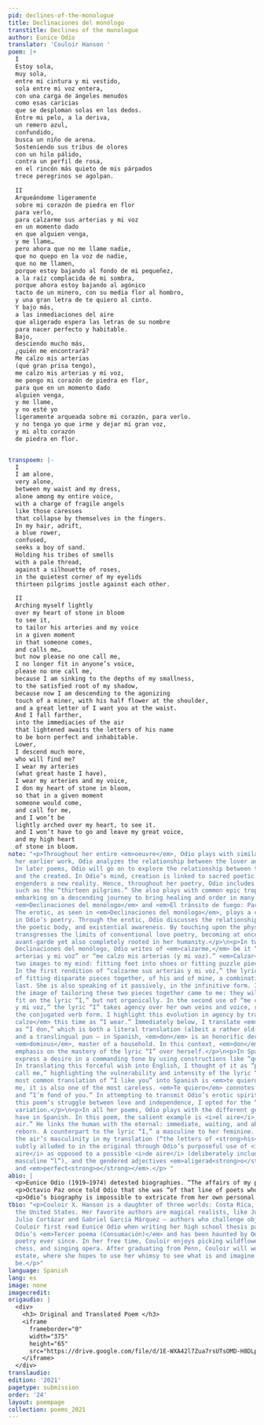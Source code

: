```yaml
---
pid: declines-of-the-monologue
title: Declinaciones del monólogo
transtitle: Declines of the monologue
author: Eunice Odio
translator: 'Couloir Hanson '
poem: |+
  I
  Estoy sola,
  muy sola,
  entre mi cintura y mi vestido,
  sola entre mi voz entera,
  con una carga de ángeles menudos
  como esas caricias
  que se desploman solas en los dedos.
  Entre mi pelo, a la deriva,
  un remero azul,
  confundido,
  busca un niño de arena.
  Sosteniendo sus tribus de olores
  con un hilo pálido,
  contra un perfil de rosa,
  en el rincón más quieto de mis párpados
  trece peregrinos se agolpan.

  II
  Arqueándome ligeramente
  sobre mi corazón de piedra en flor
  para verlo,
  para calzarme sus arterias y mi voz
  en un momento dado
  en que alguien venga,
  y me llame…
  pero ahora que no me llame nadie,
  que no quepo en la voz de nadie,
  que no me llamen,
  porque estoy bajando al fondo de mi pequeñez,
  a la raíz complacida de mi sombra,
  porque ahora estoy bajando al agónico
  tacto de un minero, con su media flor al hombro,
  y una gran letra de te quiero al cinto.
  Y bajo más,
  a las inmediaciones del aire
  que aligerado espera las letras de su nombre
  para nacer perfecto y habitable.
  Bajo,
  desciendo mucho más,
  ¿quién me encontrará?
  Me calzo mis arterias
  (qué gran prisa tengo),
  me calzo mis arterias y mi voz,
  me pongo mi corazón de piedra en flor,
  para que en un momento dado
  alguien venga,
  y me llame,
  y no esté yo
  ligeramente arqueada sobre mi corazón, para verlo.
  y no tenga yo que irme y dejar mi gran voz,
  y mi alto corazón
  de piedra en flor.


transpoem: |-
  I
  I am alone,
  very alone,
  between my waist and my dress,
  alone among my entire voice,
  with a charge of fragile angels
  like those caresses
  that collapse by themselves in the fingers.
  In my hair, adrift,
  a blue rower,
  confused,
  seeks a boy of sand.
  Holding his tribes of smells
  with a pale thread,
  against a silhouette of roses,
  in the quietest corner of my eyelids
  thirteen pilgrims jostle against each other.

  II
  Arching myself lightly
  over my heart of stone in bloom
  to see it,
  to tailor his arteries and my voice
  in a given moment
  in that someone comes,
  and calls me…
  but now please no one call me,
  I no longer fit in anyone’s voice,
  please no one call me,
  because I am sinking to the depths of my smallness,
  to the satisfied root of my shadow,
  because now I am descending to the agonizing
  touch of a miner, with his half flower at the shoulder,
  and a great letter of I want you at the waist.
  And I fall farther,
  into the immediacies of the air
  that lightened awaits the letters of his name
  to be born perfect and inhabitable.
  Lower,
  I descend much more,
  who will find me?
  I wear my arteries
  (what great haste I have),
  I wear my arteries and my voice,
  I don my heart of stone in bloom,
  so that in a given moment
  someone would come,
  and call for me,
  and I won’t be
  lightly arched over my heart, to see it.
  and I won’t have to go and leave my great voice,
  and my high heart
  of stone in bloom.
note: "<p>Throughout her entire <em>oeuvre</em>, Odio plays with similar themes. In
  her earlier work, Odio analyzes the relationship between the lover and the beloved.
  In later poems, Odio will go on to explore the relationship between the creator
  and the created. In Odio’s mind, creation is linked to sacred poetic language, which
  engenders a new reality. Hence, throughout her poetry, Odio includes biblical allusions,
  such as the “thirteen pilgrims.” She also plays with common epic tropes, such as
  embarking on a descending journey to bring healing and order in many poems, including
  <em>Declinaciones del monólogo</em> and <em>El tránsito de fuego: Parte II</em>.
  The erotic, as seen in <em>Declinaciones del monólogo</em>, plays a central role
  in Odio’s poetry. Through the erotic, Odio discusses the relationship between sexuality,
  the poetic body, and existential awareness. By touching upon the physical, she also
  transgresses the limits of conventional love poetry, becoming at once incredibly
  avant-garde yet also completely rooted in her humanity.</p>\n<p>In two parts of
  Declinaciones del monólogo, Odio writes of <em>calzarme,</em> be it “calzarme sus
  arterias y mi voz” or “me calzo mis arterias (y mi voz).” <em>Calzar</em> brings
  two images to my mind: fitting feet into shoes or fitting puzzle pieces together.
  In the first rendition of “calzarme sus arterias y mi voz,” the lyric “I” speaks
  of fitting disparate pieces together, of his and of mine, a combination that cannot
  last. She is also speaking of it passively, in the infinitive form. In this spirit,
  the image of tailoring these two pieces together came to me: they will synthetically
  fit on the lyric “I,” but not organically. In the second use of “me calzo mis arterias
  y mi voz,” the lyric “I” takes agency over her own veins and voice, reflected in
  the conjugated verb form. I highlight this evolution in agency by translating <em>me
  calzo</em> this time as “I wear.” Immediately below, I translate <em>me pongo</em>
  as “I don,” which is both a literal translation (albeit a rather old-fashioned one)
  and a translingual pun — in Spanish, <em>don</em> is an honorific derived from Latin
  <em>dominus</em>, master of a household. In this context, <em>don</em> places additional
  emphasis on the mastery of the lyric “I” over herself.</p>\n<p>In Spanish, you can
  express a desire in a commanding tone by using constructions like “que no me llamen.”
  In translating this forceful wish into English, I thought of it as “please no one
  call me,” highlighting the vulnerability and intensity of the lyric “I.”</p>\nThe
  most common translation of “I like you” into Spanish is <em>te quiero</em> — to
  me, it is also one of the most careless. <em>Te quiero</em> connotes “I want you”
  and “I’m fond of you.” In attempting to transmit Odio’s erotic spirit as well as
  this poem’s struggle between love and independence, I opted for the “I want you”
  variation.</p>\n<p>In all her poems, Odio plays with the different genders words
  have in Spanish. In this poem, the salient example is <i>el aire</i>, “the (masculine)
  air.” He links the human with the eternal: immediate, waiting, and about to become
  reborn. A counterpart to the lyric “I,” a masculine to her feminine. Thus, I emphasized
  the air’s masculinity in my translation (“the letters of <strong>his</strong> name”),
  subtly alluded to in the original through Odio’s purposeful use of <i>de <strong>l</strong>
  aire</i> as opposed to a possible <i>de aire</i> (deliberately including the implied
  masculine “l”), and the gendered adjectives <em>aligerad<strong>o</strong></em>
  and <em>perfect<strong>o</strong></em>.</p> "
abio: |
  <p>Eunice Odio (1919–1974) detested biographies. “The affairs of my private life are the most private and, in general, no one knows them, except me.” Even so, I will attempt to provide a brief sketch of Odio’s lives — both the inner poetic life she constructed and the outer tragedy she lived — to better color her work.</p>
  <p>Octavio Paz once told Odio that she was “of that line of poets who invent their own mythology, like Blake, like St. John Perse, like Ezra Pound; and they are rubbed out, because no one understands them until years or even centuries after their death.” And as mythological Odio’s writing certainly is: she plays with language and gender and reality, often relaying her own mystical experiences in her poetry, inspired by old epics.</p>
  <p>Odio’s biography is impossible to extricate from her own personal mythology. For the longest time, scholars believed her birth year to have been 1922, perhaps due to Odio’s coquetry, until it was discovered that Odio had in fact been born in 1919. Her own death is even further shrouded in mystery: she was found ten days after her death, alone, in her bathtub in Mexico sometime in 1974; the exact date is uncertain. Suspicions as to how she died abound: suicide by venom, an accidental slip in the tub, assassination. The one certainty from Odio’s life is that she migrated from Costa Rica northward, seeking a home for her fierce individuality and expression. She never found it.</p>
tbio: "<p>Couloir X. Hanson is a daughter of three worlds: Costa Rica, Germany, and
  the United States. Her favorite authors are magical realists, like Juan Rulfo and
  Julio Cortázar and Gabriel García Márquez — authors who challenge objective reality.
  Couloir first read Eunice Odio when writing her high school thesis partially on
  Odio’s <em>Tercer poema (Consumación)</em> and has been haunted by Odio’s mythological
  poetry ever since. In her free time, Couloir enjoys picking wildflowers, playing
  chess, and singing opera. After graduating from Penn, Couloir will work in real
  estate, where she hopes to use her whimsy to see what is and imagine what could
  be.</p>"
language: Spanish
lang: es
image: none
imagecredit: 
origaudio: |
  <div>
    <h3> Original and Translated Poem </h3>
    <iframe
      frameborder="0"
      width="375"
      height="65"
      src="https://drive.google.com/file/d/1E-WXA42l7Zua7rsUTsOMD-H8DLp_gxeb/preview">
    </iframe>
  </div>
translaudio: 
edition: '2021'
pagetype: submission
order: '24'
layout: poempage
collection: poems_2021
---
```


